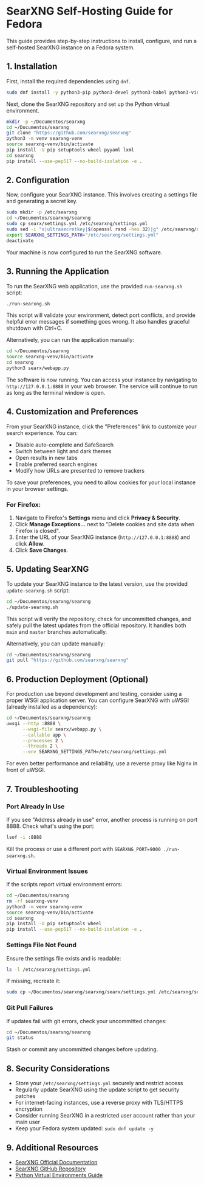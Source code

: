 # SearXNG Self-Hosting Guide for Fedora

This guide provides step-by-step instructions to install, configure, and run a self-hosted SearXNG instance on a Fedora system.

## 1. Installation

First, install the required dependencies using `dnf`.

```bash
sudo dnf install -y python3-pip python3-devel python3-babel python3-virtualenv uwsgi uwsgi-plugin-python3 git gcc make libxslt-devel zlib-devel libffi-devel openssl-devel
```

Next, clone the SearXNG repository and set up the Python virtual environment.

```bash
mkdir -p ~/Documentos/searxng
cd ~/Documentos/searxng
git clone "https://github.com/searxng/searxng"
python3 -m venv searxng-venv
source searxng-venv/bin/activate
pip install -U pip setuptools wheel pyyaml lxml
cd searxng
pip install --use-pep517 --no-build-isolation -e .
```

## 2. Configuration

Now, configure your SearXNG instance. This involves creating a settings file and generating a secret key.

```bash
sudo mkdir -p /etc/searxng
cd ~/Documentos/searxng/searxng
sudo cp searx/settings.yml /etc/searxng/settings.yml
sudo sed -i "s|ultrasecretkey|$(openssl rand -hex 32)|g" /etc/searxng/settings.yml
export SEARXNG_SETTINGS_PATH="/etc/searxng/settings.yml"
deactivate
```

Your machine is now configured to run the SearXNG software.

## 3. Running the Application

To run the SearXNG web application, use the provided `run-searxng.sh` script:

```bash
./run-searxng.sh
```

This script will validate your environment, detect port conflicts, and provide helpful error messages if something goes wrong. It also handles graceful shutdown with Ctrl+C.

Alternatively, you can run the application manually:

```bash
cd ~/Documentos/searxng
source searxng-venv/bin/activate
cd searxng
python3 searx/webapp.py
```

The software is now running. You can access your instance by navigating to `http://127.0.0.1:8888` in your web browser. The service will continue to run as long as the terminal window is open.

## 4. Customization and Preferences

From your SearXNG instance, click the "Preferences" link to customize your search experience. You can:
- Disable auto-complete and SafeSearch
- Switch between light and dark themes
- Open results in new tabs
- Enable preferred search engines
- Modify how URLs are presented to remove trackers

To save your preferences, you need to allow cookies for your local instance in your browser settings.

### For Firefox:
1. Navigate to Firefox's **Settings** menu and click **Privacy & Security**.
2. Click **Manage Exceptions…** next to "Delete cookies and site data when Firefox is closed".
3. Enter the URL of your SearXNG instance (`http://127.0.0.1:8888`) and click **Allow**.
4. Click **Save Changes**.

## 5. Updating SearXNG

To update your SearXNG instance to the latest version, use the provided `update-searxng.sh` script:

```bash
cd ~/Documentos/searxng/searxng
./update-searxng.sh
```

This script will verify the repository, check for uncommitted changes, and safely pull the latest updates from the official repository. It handles both `main` and `master` branches automatically.

Alternatively, you can update manually:

```bash
cd ~/Documentos/searxng/searxng
git pull "https://github.com/searxng/searxng"
```

## 6. Production Deployment (Optional)

For production use beyond development and testing, consider using a proper WSGI application server. You can configure SearXNG with uWSGI (already installed as a dependency):

```bash
cd ~/Documentos/searxng/searxng
uwsgi --http :8888 \
      --wsgi-file searx/webapp.py \
      --callable app \
      --processes 2 \
      --threads 2 \
      --env SEARXNG_SETTINGS_PATH=/etc/searxng/settings.yml
```

For even better performance and reliability, use a reverse proxy like Nginx in front of uWSGI.

## 7. Troubleshooting

### Port Already in Use
If you see "Address already in use" error, another process is running on port 8888. Check what's using the port:

```bash
lsof -i :8888
```

Kill the process or use a different port with `SEARXNG_PORT=9000 ./run-searxng.sh`.

### Virtual Environment Issues
If the scripts report virtual environment errors:

```bash
cd ~/Documentos/searxng
rm -rf searxng-venv
python3 -m venv searxng-venv
source searxng-venv/bin/activate
cd searxng
pip install -U pip setuptools wheel
pip install --use-pep517 --no-build-isolation -e .
```

### Settings File Not Found
Ensure the settings file exists and is readable:

```bash
ls -l /etc/searxng/settings.yml
```

If missing, recreate it:

```bash
sudo cp ~/Documentos/searxng/searxng/searx/settings.yml /etc/searxng/settings.yml
```

### Git Pull Failures
If updates fail with git errors, check your uncommitted changes:

```bash
cd ~/Documentos/searxng/searxng
git status
```

Stash or commit any uncommitted changes before updating.

## 8. Security Considerations

- Store your `/etc/searxng/settings.yml` securely and restrict access
- Regularly update SearXNG using the update script to get security patches
- For internet-facing instances, use a reverse proxy with TLS/HTTPS encryption
- Consider running SearXNG in a restricted user account rather than your main user
- Keep your Fedora system updated: `sudo dnf update -y`

## 9. Additional Resources

- [SearXNG Official Documentation](https://docs.searxng.org/)
- [SearXNG GitHub Repository](https://github.com/searxng/searxng)
- [Python Virtual Environments Guide](https://docs.python.org/3/tutorial/venv.html)